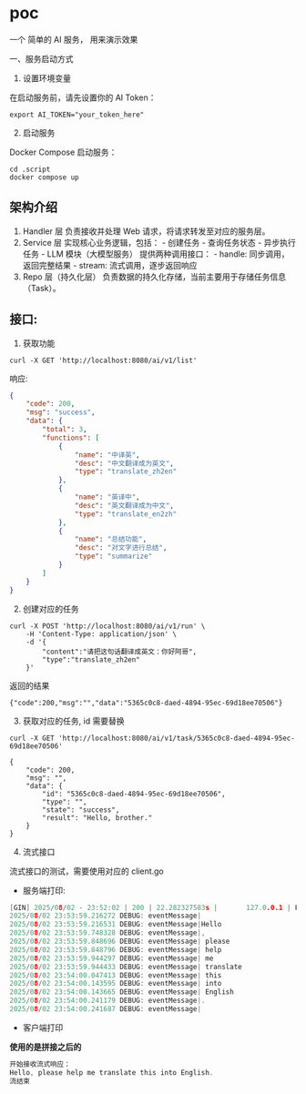 # poc

一个 简单的 AI 服务， 用来演示效果

一、服务启动方式

1. 设置环境变量

在启动服务前，请先设置你的 AI Token：

```shell
export AI_TOKEN="your_token_here"
```
2. 启动服务

Docker Compose 启动服务：
```
cd .script
docker compose up
```


## 架构介绍

1. Handler 层
    负责接收并处理 Web 请求，将请求转发至对应的服务层。
2. Service 层
    实现核心业务逻辑，包括：
        - 创建任务
        - 查询任务状态
        - 异步执行任务
        - LLM 模块（大模型服务） 提供两种调用接口：
            - handle: 同步调用，返回完整结果
            - stream: 流式调用，逐步返回响应
3. Repo 层（持久化层） 负责数据的持久化存储，当前主要用于存储任务信息（Task）。


## 接口:

1. 获取功能
```curl
curl -X GET 'http://localhost:8080/ai/v1/list'
```
响应:
```json
{
    "code": 200,
    "msg": "success",
    "data": {
        "total": 3,
        "functions": [
            {
                "name": "中译英",
                "desc": "中文翻译成为英文",
                "type": "translate_zh2en"
            },
            {
                "name": "英译中",
                "desc": "英文翻译成为中文",
                "type": "translate_en2zh"
            },
            {
                "name": "总结功能",
                "desc": "对文字进行总结",
                "type": "summarize"
            }
        ]
    }
}
```

2. 创建对应的任务
```curl
curl -X POST 'http://localhost:8080/ai/v1/run' \
    -H 'Content-Type: application/json' \
    -d '{
        "content":"请把这句话翻译成英文：你好阿哥",
        "type":"translate_zh2en"
    }'
```

返回的结果
```shell
{"code":200,"msg":"","data":"5365c0c8-daed-4894-95ec-69d18ee70506"}
```

3. 获取对应的任务, id 需要替换
```curl
curl -X GET 'http://localhost:8080/ai/v1/task/5365c0c8-daed-4894-95ec-69d18ee70506'
```

```shell
{
    "code": 200,
    "msg": "",
    "data": {
        "id": "5365c0c8-daed-4894-95ec-69d18ee70506",
        "type": "",
        "state": "success",
        "result": "Hello, brother."
    }
}
```
4. 流式接口

流式接口的测试，需要使用对应的 client.go

- 服务端打印:
```go
[GIN] 2025/08/02 - 23:52:02 | 200 | 22.282327583s |       127.0.0.1 | POST     "/ai/v1/stream"
2025/08/02 23:53:59.216272 DEBUG: eventMessage|
2025/08/02 23:53:59.216531 DEBUG: eventMessage|Hello
2025/08/02 23:53:59.748328 DEBUG: eventMessage|,
2025/08/02 23:53:59.848696 DEBUG: eventMessage| please
2025/08/02 23:53:59.848796 DEBUG: eventMessage| help
2025/08/02 23:53:59.944297 DEBUG: eventMessage| me
2025/08/02 23:53:59.944433 DEBUG: eventMessage| translate
2025/08/02 23:54:00.047413 DEBUG: eventMessage| this
2025/08/02 23:54:00.143595 DEBUG: eventMessage| into
2025/08/02 23:54:00.143665 DEBUG: eventMessage| English
2025/08/02 23:54:00.241179 DEBUG: eventMessage|.
2025/08/02 23:54:00.241687 DEBUG: eventMessage|
```

- 客户端打印

**使用的是拼接之后的**
```go
开始接收流式响应：
Hello, please help me translate this into English.
流结束
```
